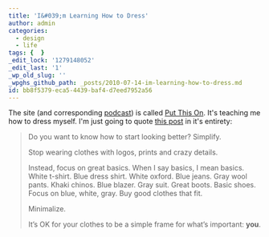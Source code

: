 ```yaml
---
title: 'I&#039;m Learning How to Dress'
author: admin
categories:
  - design
  - life
tags: {  }
_edit_lock: '1279148052'
_edit_last: '1'
_wp_old_slug: ''
_wpghs_github_path: _posts/2010-07-14-im-learning-how-to-dress.md
id: bb8f5379-eca5-4439-baf4-d7eed7952a56
---
```

<p>The site (and corresponding <a href="http://itunes.apple.com/WebObjects/MZStore.woa/wa/viewPodcast?id=338552753">podcast</a>) is called <a href="http://putthison.com">Put This On</a>.  It's teaching me how to dress myself.  I'm just going to quote <a href="http://putthison.com/post/811624289/start-by-simplifying">this post</a> in it's entirety:</p>
<blockquote><p>Do you want to know how to start looking better?  Simplify.</p>
<p>Stop wearing clothes with logos, prints and crazy details.</p>
<p>Instead, focus on great basics.  When I say basics, I mean basics.  White t-shirt.  Blue dress shirt.  White oxford.  Blue jeans.  Gray wool pants.  Khaki chinos.  Blue blazer.  Gray suit.  Great boots.  Basic shoes.  Focus on blue, white, gray.  Buy good clothes that fit.</p>
<p>Minimalize.</p>
<p>It’s OK for your clothes to be a simple frame for what’s important: <strong>you</strong>.</p></blockquote>
